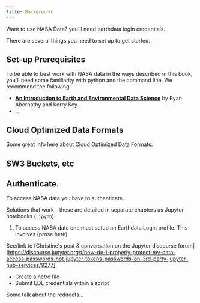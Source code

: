 ```yaml
---
title: Background
---
```


Want to use NASA Data? you'll need earthdata login credentials. 


There are several things you need to set up to get started.

## Set-up Prerequisites

To be able to best work with NASA data in the ways described in this book, you'll need some familiarity with python and the command line. We recommend the following: 

- [**An Introduction to Earth and Environmental Data Science**](https://earth-env-data-science.github.io/intro.html) by Ryan Abernathy and Kerry Key. 
- ...

## Cloud Optimized Data Formats

Some great info here about Cloud Optimized Data Formats.

## SW3 Buckets, etc


## Authenticate.



<!--- TODO: develop as prose to set up for the .ipynb examples --->

To access NASA data you have to authenticate.  

Solutions that work - these are detailed in separate chapters as Jupyter notebooks (`.ipynb`). 

1) To access NASA data one must setup an Earthdata Login profile. This involves (prose here)

See/link to [Christine's post & conversation on the Jupyter discourse forum](https://discourse.jupyter.org/t/how-do-i-properly-protect-my-data-access-passwords-not-jupyter-tokens-passwords-on-3rd-party-jupyter-hub-services/9277]

- Create a netrc file  
- Submit EDL credentials within a script  

Some talk about the redirects...  